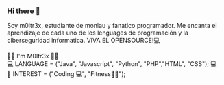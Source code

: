 ### Hi there 👋

Soy m0ltr3x, estudiante de monlau y fanatico programador. Me encanta el aprendizaje de cada uno de los lenguages de programación y la ciberseguridad informatica. VIVA EL OPENSOURCE!💻  
  
  
🙋‍♂️ I'm M0ltr3x 🙋‍♂️    
💻 LANGUAGE = ("Java", "Javascript", "Python", "PHP","HTML", "CSS"); 💻  
💬 INTEREST = ("Coding 💻", "Fitness🏋️‍♂️");  
